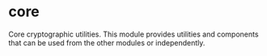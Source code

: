 # core

Core cryptographic utilities. This module provides utilities and components that can be used from the other modules or
independently.
